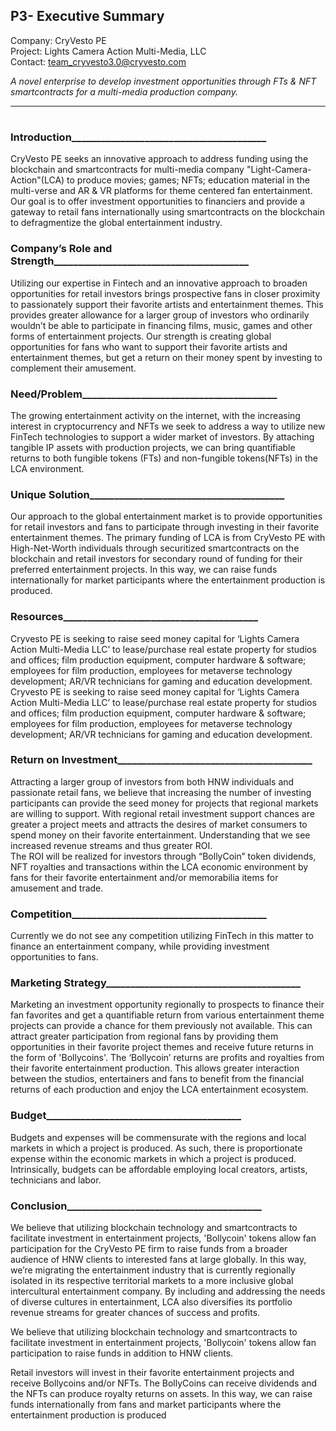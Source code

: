 

## P3- Executive Summary 


Company: CryVesto PE  
Project: Lights Camera Action Multi-Media, LLC  
Contact: team_cryvesto3.0@cryvesto.com


*A novel enterprise to develop investment opportunities through FTs & NFT smartcontracts for a multi-media production company.* 

--- 
# 
### Introduction________________________________________
 
CryVesto PE seeks an innovative approach to address funding using the blockchain and smartcontracts for multi-media company "Light-Camera-Action"(LCA) to produce movies; games; NFTs; education material in the multi-verse and AR & VR platforms for theme centered fan entertainment. Our goal is to offer investment opportunities to financiers and provide a gateway to retail fans internationally using smartcontracts on the blockchain to defragmentize the global entertainment industry.

### Company’s Role and Strength________________________________________

Utilizing our expertise in Fintech and an innovative approach to broaden opportunities for retail investors brings prospective fans in closer proximity to passionately support their favorite artists and entertainment themes. This provides greater allowance for a larger group of investors who ordinarily wouldn’t be able to participate in financing films, music, games and other forms of entertainment projects. Our strength is creating global opportunities for fans who want to support their favorite artists and entertainment themes, but get a return on their money spent by investing to complement their amusement. 

### Need/Problem________________________________________

The growing entertainment activity on the internet, with the increasing interest in cryptocurrency and NFTs we seek to address a way to utilize new FinTech technologies to support a wider market of investors. By attaching tangible IP assets with production projects, we can bring quantifiable returns to both fungible tokens (FTs) and non-fungible tokens(NFTs) in the LCA environment.   

### Unique Solution________________________________________
 
Our approach to the global entertainment market is to provide opportunities for retail investors and fans to participate through investing in their favorite entertainment themes. The primary funding of LCA is from CryVesto PE with High-Net-Worth individuals through securitized smartcontracts on the blockchain and retail investors for secondary round of funding for their preferred entertainment projects. In this way, we can raise funds internationally for market participants where the entertainment production is produced.


### Resources________________________________________
 
Cryvesto PE is seeking to raise seed money capital for ‘Lights Camera Action Multi-Media LLC’ to lease/purchase real estate property for studios and offices; film production equipment, computer hardware & software; employees for film production, employees for metaverse technology development; AR/VR technicians for gaming and education development.  
Cryvesto PE is seeking to raise seed money capital for ‘Lights Camera Action Multi-Media LLC’ to lease/purchase real estate property for studios and offices; film production equipment, computer hardware & software; employees for film production, employees for metaverse technology development; AR/VR technicians for gaming and education development. 

### Return on Investment________________________________________
 
Attracting a larger group of investors from both HNW individuals and passionate retail fans, we believe that increasing the number of investing participants can provide the seed money for projects that regional markets are willing to support. With regional retail investment support chances are greater a project meets and attracts the desires of market consumers to spend money on their favorite entertainment.  Understanding that we see increased revenue streams and thus greater ROI.  
The ROI will be realized for investors through “BollyCoin” token dividends, NFT royalties and transactions within the LCA economic environment by fans for their favorite entertainment and/or memorabilia items for amusement and trade.   

### Competition________________________________________

Currently we do not see any competition utilizing FinTech in this matter to finance an entertainment company, while providing investment opportunities to fans. 

### Marketing Strategy________________________________________

Marketing an investment opportunity regionally to prospects to finance their fan favorites and get a quantifiable return from various entertainment theme projects can provide a chance for them previously not available.  This can attract greater participation from regional fans by providing them opportunities in their favorite project themes and receive future returns in the form of 'Bollycoins'. The ‘Bollycoin’ returns are profits and royalties from their favorite entertainment production. This allows greater interaction between the studios, entertainers and fans to benefit from the financial returns of each production and enjoy the LCA entertainment ecosystem.

### Budget________________________________________
 
Budgets and expenses will be commensurate with the regions and local markets in which a project is produced. As such, there is proportionate expense within the economic markets in which a project is produced. Intrinsically, budgets can be affordable employing local creators, artists, technicians and labor.   

### Conclusion________________________________________

We believe that utilizing blockchain technology and smartcontracts to facilitate investment in entertainment projects, 'Bollycoin' tokens allow fan participation for the CryVesto PE firm to raise funds from a broader audience of HNW clients to interested fans at large globally. In this way, we’re migrating the entertainment industry that is currently regionally isolated in its respective territorial markets to a more inclusive global intercultural entertainment company.  By including and addressing the needs of diverse cultures in entertainment, LCA also diversifies its portfolio revenue streams for greater chances of success and profits.  


We believe that utilizing blockchain technology and smartcontracts to facilitate investment in entertainment projects, 'Bollycoin' tokens allow fan participation to raise funds in addition to HNW clients.  

Retail investors will invest in their favorite entertainment projects and receive Bollycoins and/or  NFTs. The BollyCoins can receive dividends and the NFTs can produce royalty returns on assets. In this way, we can raise funds internationally from fans and market participants where the entertainment production is produced

